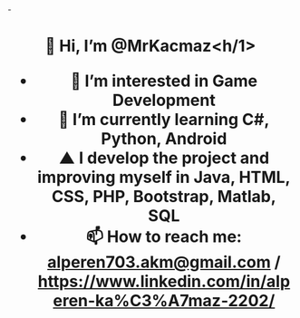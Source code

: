 -<h1 align = "center"> 👋 Hi, I’m @MrKacmaz<h/1>
- 👀 I’m interested in Game Development
- 🌱 I’m currently learning C#, Python, Android
- ▲ I develop the project and improving myself in Java, HTML, CSS, PHP, Bootstrap, Matlab, SQL
- 📫 How to reach me: alperen703.akm@gmail.com / https://www.linkedin.com/in/alperen-ka%C3%A7maz-2202/

<!---
MrKacmaz/MrKacmaz is a ✨ special ✨ repository because its `README.md` (this file) appears on your GitHub profile.
You can click the Preview link to take a look at your changes.
--->
